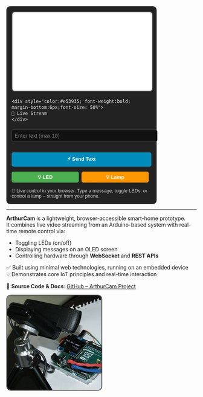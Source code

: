 
<div id="arthurcam-demo" style="background:#222; padding:1em; border-radius:10px; max-width:370px; font-family:sans-serif; color:#eee;">
  <iframe
    src="{{ site.arthurcam_video_url }}?autoplay=1&mute=1"
    style="aspect-ratio:16/9; width:100%; border-radius:8px; border:2px solid #555;"
    title="YouTube video player"
    allow="accelerometer; autoplay; clipboard-write; encrypted-media; gyroscope; picture-in-picture; web-share"
    allowfullscreen>
  </iframe>



    <div style="color:#e53935; font-weight:bold; margin-bottom:6px;font-size: 50%">
    🔴 Live Stream
    </div>

  <div id="ac-feedback" style="margin:10px 0; font-weight:bold;"></div>

  <input   
    id="ac-text" 
    type="text" 
    maxlength="10" 
    placeholder="Enter text (max 10)" 
    autocomplete="off" 
    autocorrect="off" 
    autocapitalize="off" 
    spellcheck="false"
    style="width:100%; padding:0.5em; margin:6px 0; border:1px solid #444; background:#111; color:#fff; border-radius:5px; font-size:1em;">

  <button id="ac-send" style="width:100%; margin:8px 0; padding:0.6em; background:#008CBA; color:white; border:none; border-radius:5px; font-weight:bold; cursor:pointer;">
    ⚡ Send Text
  </button>

  <button id="ac-led" style="display:inline-block; width:48%; margin:5px 1% 5px 0; padding:0.5em; background:#4CAF50; color:white; border:none; border-radius:5px; font-weight:bold; cursor:pointer;">
    💡 LED
  </button>

  <button id="ac-lamp" style="display:inline-block; width:48%; margin:5px 0; padding:0.5em; background:#FF9800; color:white; border:none; border-radius:5px; font-weight:bold; cursor:pointer;">
    💡 Lamp
  </button>

  <div style="margin-top:10px; font-size:0.9em; color:#ccc;">
    🧪 Live control in your browser. Type a message, toggle LEDs, or control a lamp – straight from your phone.
  </div>
</div>

<script>
  function acSetMsg(msg, color = '#0f0') {
    const el = document.getElementById('ac-feedback');
    el.textContent = msg;
    el.style.color = color;
  }

  async function acAction(url) {
    const buttons = [...document.querySelectorAll('#ac-send,#ac-led,#ac-lamp')];
    buttons.forEach(b => b.disabled = true);

    acSetMsg('Please wait...', '#ff0');

    try {
      const res = await fetch(url, { method: 'GET' });
      console.log('Status:', res.status);
      await new Promise(r => setTimeout(r, 8000));
      acSetMsg('Success!', '#0f0');
    } catch (E) {
      acSetMsg('Error', '#f44');
      console.error('Fetch error:', E);
    }

    await new Promise(r => setTimeout(r, 2000));
    acSetMsg('Cooldown...', '#ccc');
    await new Promise(r => setTimeout(r, 2000));
    acSetMsg('');
    buttons.forEach(b => b.disabled = false);
  }

  document.getElementById('ac-send').onclick = () => {
    let v = document.getElementById('ac-text').value.trim().slice(0, 10);
    if (!v) return acSetMsg('Enter text!', '#f44');
    acAction('{{ site.arthurcam_domain }}/api/arduinoIOT/' + encodeURIComponent(v));
  };

  document.getElementById('ac-led').onclick = () => acAction('{{ site.arthurcam_domain }}/api/arduinoIOT/6');
  document.getElementById('ac-lamp').onclick = () => acAction('{{ site.arthurcam_domain }}/api/arduinoIOT/2');
</script>

---

**ArthurCam** is a lightweight, browser-accessible smart-home prototype.  
It combines live video streaming from an Arduino-based system with real-time remote control via:

- Toggling LEDs (on/off)
- Displaying messages on an OLED screen
- Controlling hardware through **WebSocket** and **REST APIs**

✅ Built using minimal web technologies, running on an embedded device  
💡 Demonstrates core IoT principles and real-time interaction

🔗 **Source Code & Docs**: [GitHub – ArthurCam Project](https://github.com/azarankin/ArthurCam.com.Project)

<img src="/assets/arthurcam.jpg" alt="ArthurCam Demo Photo" style="max-width:300px; border-radius:12px; border:2px solid #444; display:block; margin-top:1em;">



